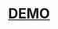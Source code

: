 <h1>
  <a href="https://to-do-list-with-drag-and-drop.vercel.app/?vercelToolbarCode=f5bKLr1BOpThh8P" target="_blank">
    DEMO
  </a>
</h1>
